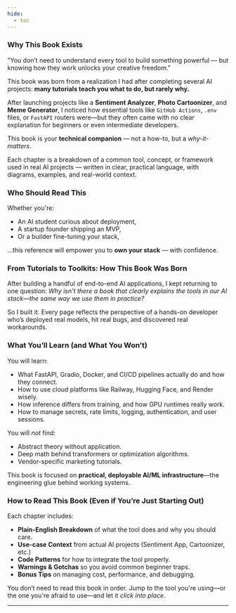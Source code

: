 ```yaml
---
hide:
  - toc
---
```


### Why This Book Exists

"You don’t need to understand every tool to build something powerful — but knowing how they work unlocks your creative freedom."

This book was born from a realization I had after completing several AI projects: **many tutorials teach you what to do, but rarely why.**

After launching projects like a **Sentiment Analyzer**, **Photo Cartoonizer**, and **Meme Generator**, I noticed how essential tools like `GitHub Actions`, `.env` files, or `FastAPI` routers were—but they often came with no clear explanation for beginners or even intermediate developers.

This book is your **technical companion** — not a how-to, but a *why-it-matters*.

Each chapter is a breakdown of a common tool, concept, or framework used in real AI projects — written in clear, practical language, with diagrams, examples, and real-world context.

### Who Should Read This

Whether you're:

* An AI student curious about deployment,
* A startup founder shipping an MVP,
* Or a builder fine-tuning your stack,

…this reference will empower you to **own your stack** — with confidence.

### From Tutorials to Toolkits: How This Book Was Born

After building a handful of end-to-end AI applications, I kept returning to one question:
*Why isn’t there a book that clearly explains the tools in our AI stack—the same way we use them in practice?*

So I built it. Every page reflects the perspective of a hands-on developer who’s deployed real models, hit real bugs, and discovered real workarounds.

### What You’ll Learn (and What You Won’t)

You will learn:

* What FastAPI, Gradio, Docker, and CI/CD pipelines actually do and how they connect.
* How to use cloud platforms like Railway, Hugging Face, and Render wisely.
* How inference differs from training, and how GPU runtimes really work.
* How to manage secrets, rate limits, logging, authentication, and user sessions.

You will *not* find:

* Abstract theory without application.
* Deep math behind transformers or optimization algorithms.
* Vendor-specific marketing tutorials.

This book is focused on **practical, deployable AI/ML infrastructure**—the engineering glue behind working systems.

### How to Read This Book (Even if You’re Just Starting Out)

Each chapter includes:

* **Plain-English Breakdown** of what the tool does and why you should care.
* **Use-case Context** from actual AI projects (Sentiment App, Cartoonizer, etc.)
* **Code Patterns** for how to integrate the tool properly.
* **Warnings & Gotchas** so you avoid common beginner traps.
* **Bonus Tips** on managing cost, performance, and debugging.

You don’t need to read this book in order. Jump to the tool you're using—or the one you're afraid to use—and let it *click into place*.

---

